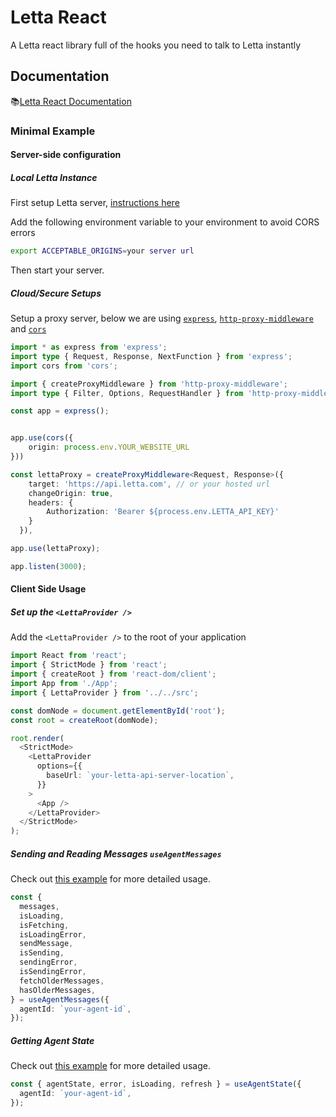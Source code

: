 # Letta React

A Letta react library full of the hooks you need to talk to Letta instantly

## Documentation

📚[Letta React Documentation](https://docs.letta.com/guides/letta-react)

### Minimal Example

#### Server-side configuration

##### Local Letta Instance

First setup Letta server, [instructions here](https://docs.letta.com/quickstart)

Add the following environment variable to your environment to avoid CORS errors

```bash
export ACCEPTABLE_ORIGINS=your server url
```

Then start your server.

##### Cloud/Secure Setups

Setup a proxy server, below we are using [`express`](https://www.npmjs.com/package/express), [`http-proxy-middleware`](https://www.npmjs.com/package/http-proxy-middleware) and [`cors`](https://www.npmjs.com/package/cors)

```typescript
import * as express from 'express';
import type { Request, Response, NextFunction } from 'express';
import cors from 'cors';

import { createProxyMiddleware } from 'http-proxy-middleware';
import type { Filter, Options, RequestHandler } from 'http-proxy-middleware';

const app = express();


app.use(cors({
    origin: process.env.YOUR_WEBSITE_URL
}))

const lettaProxy = createProxyMiddleware<Request, Response>({
    target: 'https://api.letta.com', // or your hosted url
    changeOrigin: true,
    headers: {
        Authorization: 'Bearer ${process.env.LETTA_API_KEY}'
    }
  }),

app.use(lettaProxy);

app.listen(3000);
```

#### Client Side Usage

##### Set up the `<LettaProvider />`

Add the `<LettaProvider />` to the root of your application

```typescript jsx
import React from 'react';
import { StrictMode } from 'react';
import { createRoot } from 'react-dom/client';
import App from './App';
import { LettaProvider } from '../../src';

const domNode = document.getElementById('root');
const root = createRoot(domNode);

root.render(
  <StrictMode>
    <LettaProvider
      options={{
        baseUrl: `your-letta-api-server-location`,
      }}
    >
      <App />
    </LettaProvider>
  </StrictMode>
);
```

##### Sending and Reading Messages `useAgentMessages`

Check out [this example](./examples/view-and-send-messages) for more detailed usage.

```typescript jsx
const {
  messages,
  isLoading,
  isFetching,
  isLoadingError,
  sendMessage,
  isSending,
  sendingError,
  isSendingError,
  fetchOlderMessages,
  hasOlderMessages,
} = useAgentMessages({
  agentId: `your-agent-id`,
});
```

##### Getting Agent State

Check out [this example](./examples/view-and-send-messages) for more detailed usage.

```typescript jsx
const { agentState, error, isLoading, refresh } = useAgentState({
  agentId: `your-agent-id`,
});
```
